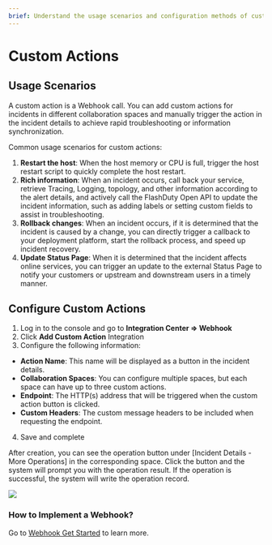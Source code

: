 ```yaml
---
brief: Understand the usage scenarios and configuration methods of custom actions
---
```


# Custom Actions

## Usage Scenarios

A custom action is a Webhook call. You can add custom actions for incidents in different collaboration spaces and manually trigger the action in the incident details to achieve rapid troubleshooting or information synchronization.

Common usage scenarios for custom actions:
1. **Restart the host**: When the host memory or CPU is full, trigger the host restart script to quickly complete the host restart.
2. **Rich information**: When an incident occurs, call back your service, retrieve Tracing, Logging, topology, and other information according to the alert details, and actively call the FlashDuty Open API to update the incident information, such as adding labels or setting custom fields to assist in troubleshooting.
3. **Rollback changes**: When an incident occurs, if it is determined that the incident is caused by a change, you can directly trigger a callback to your deployment platform, start the rollback process, and speed up incident recovery.
4. **Update Status Page**: When it is determined that the incident affects online services, you can trigger an update to the external Status Page to notify your customers or upstream and downstream users in a timely manner.

## Configure Custom Actions

1. Log in to the console and go to **Integration Center => Webhook**
2. Click **Add Custom Action** Integration
3. Configure the following information:
- **Action Name**: This name will be displayed as a button in the incident details.
- **Collaboration Spaces**: You can configure multiple spaces, but each space can have up to three custom actions.
- **Endpoint**: The HTTP(s) address that will be triggered when the custom action button is clicked.
- **Custom Headers**: The custom message headers to be included when requesting the endpoint.
4. Save and complete

After creation, you can see the operation button under [Incident Details - More Operations] in the corresponding space. Click the button and the system will prompt you with the operation result. If the operation is successful, the system will write the operation record.

![](https://fcimg.i18n.site/zh/flashduty/alter/custom_actions/1.avif)

### How to Implement a Webhook?

Go to [Webhook Get Started](https://developer.flashcat.cloud/doc-2996930) to learn more.